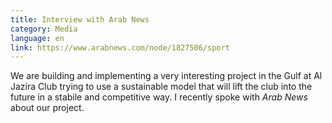 ```yaml
---
title: Interview with Arab News
category: Media
language: en
link: https://www.arabnews.com/node/1827506/sport
---
```

We are building and implementing a very interesting project in the Gulf at Al Jazira Club trying to use a sustainable model that will lift the club into the future in a stabile and competitive way. I recently spoke with _Arab News_ about our project.
